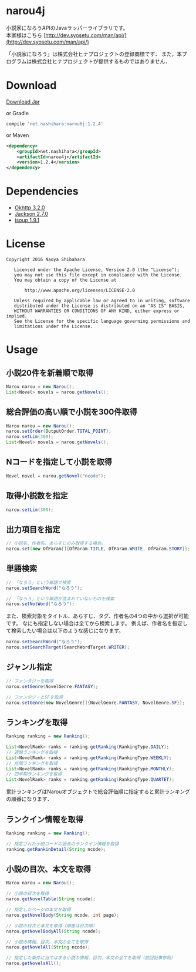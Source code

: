 # narou4j
小説家になろうAPIのJavaラッパーライブラリです。  
本家様はこちら [http://dev.syosetu.com/man/api/](http://dev.syosetu.com/man/api/)

「小説家になろう」は株式会社ヒナプロジェクトの登録商標です．
また，本プログラムは株式会社ヒナプロジェクトが提供するものではありません．

# Download
[Download Jar](http://search.maven.org/remotecontent?filepath=net/nashihara/narou4j/1.2.4/narou4j-1.2.4.jar)

or Gradle  
```gradle
compile 'net.nashihara:narou6j:1.2.4'
```

or Maven  
```xml
<dependency>
    <groupId>net.nashihara</groupId>
    <artifactId>narou4j</artifactId>
    <version>1.2.4</version>
</dependency>
```

# Dependencies
* [Okhttp 3.2.0](https://github.com/square/okhttp)
* [Jackson 2.7.0](https://github.com/FasterXML/jackson)
* [jsoup 1.9.1](https://jsoup.org/)

# License
```
Copyright 2016 Naoya Shibahara

   Licensed under the Apache License, Version 2.0 (the "License");
   you may not use this file except in compliance with the License.
   You may obtain a copy of the License at

       http://www.apache.org/licenses/LICENSE-2.0

   Unless required by applicable law or agreed to in writing, software
   distributed under the License is distributed on an "AS IS" BASIS,
   WITHOUT WARRANTIES OR CONDITIONS OF ANY KIND, either express or implied.
   See the License for the specific language governing permissions and
   limitations under the License.
```

# Usage
## 小説20件を新着順で取得  
```Java
Narou narou = new Narou();
List<Novel> novels = narou.getNovels();
```

## 総合評価の高い順で小説を300件取得
```java
Narou narou = new Narou();
narou.setOrder(OutputOrder.TOTAL_POINT);
narou.setLim(300);
List<Novel> novels = narou.getNovels();
```

## Nコードを指定して小説を取得
```java
Novel novel = narou.getNovel("ncode");
```

## 取得小説数を指定
```java
narou.setLim(300);
```

## 出力項目を指定

```java
// 小説名、作者名、あらすじのみ取得する場合。
narou.set(new OfParam[]{OfParam.TITLE, OfParam.WRITE, OfParam.STORY});
```

## 単語検索
```java
// 「なろう」という単語で検索
narou.setSearchWord("なろう");

// 「なろう」という単語が含まれていないものを検索
narou.setNotWord("なろう");
```

また、検索対象をタイトル、あらすじ、タグ、作者名の4つの中から選択が可能です。
なにも指定しない場合は全てから検索します。
例えば、作者名を指定して検索したい場合は以下のような感じになります。

```java
narou.setSearchWord("なろう");
narou.setSearchTarget(SearchWordTarget.WRITER);
```

## ジャンル指定
```java
// ファンタジーを取得
narou.setGenre(NovelGenre.FANTASY);

// ファンタジーとSFを取得
narou.setGenre(new NovelGenre[]{NovelGenre.FANTASY, NovelGenre.SF});
```

## ランキングを取得
```Java
Ranking ranking = new Ranking();

List<NovelRank> ranks = ranking.getRanking(RankingType.DAILY);
// 週間ランキングを取得
List<NovelRank> ranks = ranking.getRanking(RankingType.WEEKLY);
// 月間ランキングを取得
List<NovelRank> ranks = ranking.getRanking(RankingType.MONTHLY);
// 四半期ランキングを取得
List<NovelRank> ranks = ranking.getRanking(RankingType.QUARTET);
```

累計ランキングはNarouオブジェクトで総合評価順に指定すると累計ランキングの順番になります．

## ランクイン情報を取得
```java
Ranking ranking = new Ranking();

// 指定された小説コードの過去のランクイン情報を取得
ranking.getRankinDetail(String ncode);
```

## 小説の目次、本文を取得
```java
Narou narou = new Narou();

// 小説の目次を取得
narou.getNovelTable(String ncode);

// 指定したページの本文を取得
narou.getNovelBody(String ncode, int page);

// 小説の目次と本文を取得（順番は目次順）
narou.getNovelBodyAll(String ncode);

// 小説の情報、目次、本文の全てを取得
narou.getNovelAll(String ncode);

// 指定した条件に当てはまる小説の情報、目次、本文の全てを取得（前回記事参照）
narou.getNovelsAll();
```
